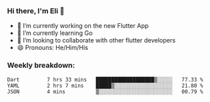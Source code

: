 ### Hi there, I'm Eli 👋
- 🔭 I’m currently working on the new Flutter App
- 🌱 I’m currently learning Go
- 🦄 I’m looking to collaborate with other flutter developers
- 😄 Pronouns: He/Him/His

### Weekly breakdown:
<!--START_SECTION:waka-->
```text
Dart         7 hrs 33 mins   ███████████████████▒░░░░░   77.33 % 
YAML         2 hrs 7 mins    █████▒░░░░░░░░░░░░░░░░░░░   21.80 % 
JSON         4 mins          ▒░░░░░░░░░░░░░░░░░░░░░░░░   00.79 % 
```
<!--END_SECTION:waka-->
